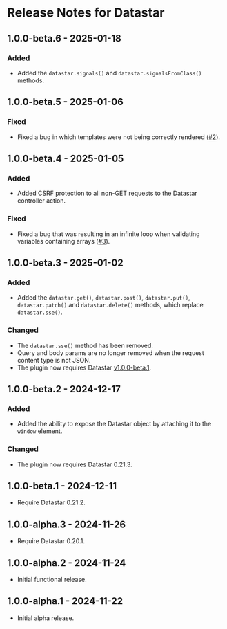 # Release Notes for Datastar

## 1.0.0-beta.6 - 2025-01-18

### Added

- Added the `datastar.signals()` and `datastar.signalsFromClass()` methods.

## 1.0.0-beta.5 - 2025-01-06

### Fixed

- Fixed a bug in which templates were not being correctly rendered ([#2](https://github.com/putyourlightson/craft-datastar-module/issues/2)).

## 1.0.0-beta.4 - 2025-01-05

### Added

- Added CSRF protection to all non-GET requests to the Datastar controller action.

### Fixed

- Fixed a bug that was resulting in an infinite loop when validating variables containing arrays ([#3](https://github.com/putyourlightson/craft-datastar/issues/3)).

## 1.0.0-beta.3 - 2025-01-02

### Added

- Added the `datastar.get()`, `datastar.post()`, `datastar.put()`, `datastar.patch()` and `datastar.delete()` methods, which replace `datastar.sse()`.

### Changed

- The `datastar.sse()` method has been removed.
- Query and body params are no longer removed when the request content type is not JSON.
- The plugin now requires Datastar [v1.0.0-beta.1](https://github.com/starfederation/datastar/releases/tag/v1.0.0-beta.1).

## 1.0.0-beta.2 - 2024-12-17

### Added

- Added the ability to expose the Datastar object by attaching it to the `window` element.

### Changed

- The plugin now requires Datastar 0.21.3.

## 1.0.0-beta.1 - 2024-12-11

- Require Datastar 0.21.2.

## 1.0.0-alpha.3 - 2024-11-26

- Require Datastar 0.20.1.

## 1.0.0-alpha.2 - 2024-11-24

- Initial functional release.

## 1.0.0-alpha.1 - 2024-11-22

- Initial alpha release.
